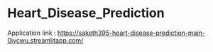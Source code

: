 # Heart_Disease_Prediction
Application link : https://saketh395-heart-disease-prediction-main-0iycwu.streamlitapp.com/
